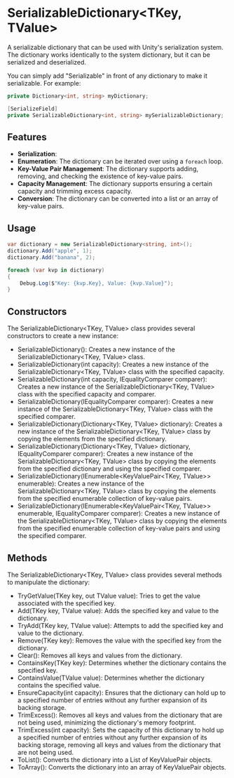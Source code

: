 # SerializableDictionary<TKey, TValue>

A serializable dictionary that can be used with Unity's serialization system. The dictionary works identically to the
system dictionary, but it can be serialized and deserialized.

You can simply add "Serializable" in front of any dictionary to make it serializable. For example:
```csharp
private Dictionary<int, string> myDictionary;

[SerializeField]
private SerializableDictionary<int, string> mySerializableDictionary;
```

## Features

- **Serialization**: 
- **Enumeration**: The dictionary can be iterated over using a `foreach` loop.
- **Key-Value Pair Management**: The dictionary supports adding, removing, and checking the existence of key-value pairs.
- **Capacity Management**: The dictionary supports ensuring a certain capacity and trimming excess capacity.
- **Conversion**: The dictionary can be converted into a list or an array of key-value pairs.

## Usage

```csharp
var dictionary = new SerializableDictionary<string, int>();
dictionary.Add("apple", 1);
dictionary.Add("banana", 2);

foreach (var kvp in dictionary)
{
    Debug.Log($"Key: {kvp.Key}, Value: {kvp.Value}");
}
```

## Constructors

The SerializableDictionary<TKey, TValue> class provides several constructors to create a new instance:  
- SerializableDictionary(): Creates a new instance of the SerializableDictionary<TKey, TValue> class.
- SerializableDictionary(int capacity): Creates a new instance of the SerializableDictionary<TKey, TValue> class with the specified capacity.
- SerializableDictionary(int capacity, IEqualityComparer<TKey> comparer): Creates a new instance of the SerializableDictionary<TKey, TValue> class with the specified capacity and comparer.
- SerializableDictionary(IEqualityComparer<TKey> comparer): Creates a new instance of the SerializableDictionary<TKey, TValue> class with the specified comparer.
- SerializableDictionary(Dictionary<TKey, TValue> dictionary): Creates a new instance of the SerializableDictionary<TKey, TValue> class by copying the elements from the specified dictionary.
- SerializableDictionary(Dictionary<TKey, TValue> dictionary, IEqualityComparer<TKey> comparer): Creates a new instance of the SerializableDictionary<TKey, TValue> class by copying the elements from the specified dictionary and using the specified comparer.
- SerializableDictionary(IEnumerable<KeyValuePair<TKey, TValue>> enumerable): Creates a new instance of the SerializableDictionary<TKey, TValue> class by copying the elements from the specified enumerable collection of key-value pairs.
- SerializableDictionary(IEnumerable<KeyValuePair<TKey, TValue>> enumerable, IEqualityComparer<TKey> comparer): Creates a new instance of the SerializableDictionary<TKey, TValue> class by copying the elements from the specified enumerable collection of key-value pairs and using the specified comparer.

## Methods

The SerializableDictionary<TKey, TValue> class provides several methods to manipulate the dictionary:
- TryGetValue(TKey key, out TValue value): Tries to get the value associated with the specified key.
- Add(TKey key, TValue value): Adds the specified key and value to the dictionary.
- TryAdd(TKey key, TValue value): Attempts to add the specified key and value to the dictionary.
- Remove(TKey key): Removes the value with the specified key from the dictionary.
- Clear(): Removes all keys and values from the dictionary.
- ContainsKey(TKey key): Determines whether the dictionary contains the specified key.
- ContainsValue(TValue value): Determines whether the dictionary contains the specified value.
- EnsureCapacity(int capacity): Ensures that the dictionary can hold up to a specified number of entries without any further expansion of its backing storage.
- TrimExcess(): Removes all keys and values from the dictionary that are not being used, minimizing the dictionary's memory footprint.
- TrimExcess(int capacity): Sets the capacity of this dictionary to hold up a specified number of entries without any further expansion of its backing storage, removing all keys and values from the dictionary that are not being used.
- ToList(): Converts the dictionary into a List of KeyValuePair objects.
- ToArray(): Converts the dictionary into an array of KeyValuePair objects.